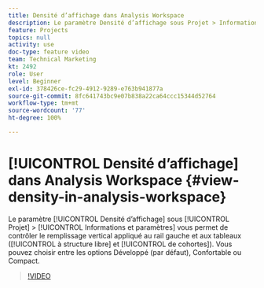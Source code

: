 ```yaml
---
title: Densité d’affichage dans Analysis Workspace
description: Le paramètre Densité d’affichage sous Projet > Informations et paramètres vous permet de contrôler le remplissage vertical appliqué au rail gauche et aux tableaux (à structure libre et de cohortes). Vous pouvez choisir entre les options Développé (par défaut), Confortable ou Compact.
feature: Projects
topics: null
activity: use
doc-type: feature video
team: Technical Marketing
kt: 2492
role: User
level: Beginner
exl-id: 378426ce-fc29-4912-9289-e763b941877a
source-git-commit: 8fc641743bc9e07b838a22ca64ccc15344d52764
workflow-type: tm+mt
source-wordcount: '77'
ht-degree: 100%

---
```


# [!UICONTROL Densité d’affichage] dans Analysis Workspace {#view-density-in-analysis-workspace}

Le paramètre [!UICONTROL Densité d’affichage] sous [!UICONTROL Projet] > [!UICONTROL Informations et paramètres] vous permet de contrôler le remplissage vertical appliqué au rail gauche et aux tableaux ([!UICONTROL à structure libre] et [!UICONTROL de cohortes]). Vous pouvez choisir entre les options Développé (par défaut), Confortable ou Compact.

>[!VIDEO](https://video.tv.adobe.com/v/40310/?quality=12&learn=on&captions=fre_fr)
